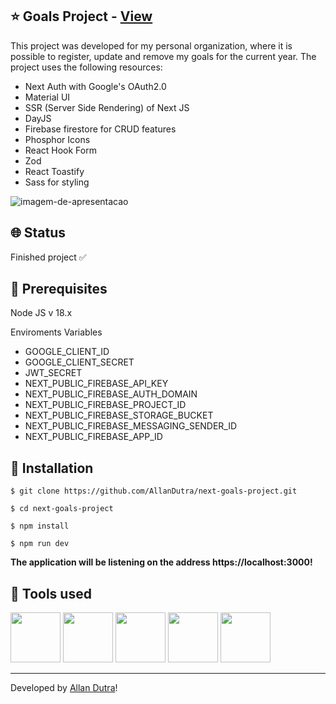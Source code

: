 ## ⭐ Goals Project - [View](https://next-goals-project.vercel.app/)

This project was developed for my personal organization, where it is possible to register, update and remove my goals for the current year. The project uses the following resources:
- Next Auth with Google's OAuth2.0
- Material UI
- SSR (Server Side Rendering) of Next JS
- DayJS
- Firebase firestore for CRUD features
- Phosphor Icons
- React Hook Form
- Zod
- React Toastify
- Sass for styling

![imagem-de-apresentacao](https://ik.imagekit.io/ghmg33v8b/projects/next-goals-project/Capturar_6Hc7Fm_yZ.PNG?ik-sdk-version=javascript-1.4.3&updatedAt=1672511276173)

## 🌐 Status

<p>Finished project ✅</p>

## 🧰 Prerequisites

<p>Node JS v 18.x</p>

Enviroments Variables

- GOOGLE_CLIENT_ID
- GOOGLE_CLIENT_SECRET
- JWT_SECRET
- NEXT_PUBLIC_FIREBASE_API_KEY
- NEXT_PUBLIC_FIREBASE_AUTH_DOMAIN
- NEXT_PUBLIC_FIREBASE_PROJECT_ID
- NEXT_PUBLIC_FIREBASE_STORAGE_BUCKET
- NEXT_PUBLIC_FIREBASE_MESSAGING_SENDER_ID
- NEXT_PUBLIC_FIREBASE_APP_ID

## 🔧 Installation

`$ git clone https://github.com/AllanDutra/next-goals-project.git`

`$ cd next-goals-project`

`$ npm install`

`$ npm run dev`

<strong>The application will be listening on the address https://localhost:3000!</strong>

## 🔨 Tools used

<div>
<img src="https://cdn.jsdelivr.net/gh/devicons/devicon/icons/nextjs/nextjs-original-wordmark.svg" height="80" />
<img src="https://cdn.jsdelivr.net/gh/devicons/devicon/icons/firebase/firebase-plain-wordmark.svg" height="80" />
<img src="https://cdn.jsdelivr.net/gh/devicons/devicon/icons/google/google-original-wordmark.svg" height="80" />
<img src="https://cdn.jsdelivr.net/gh/devicons/devicon/icons/sass/sass-original.svg" height="80" />
<img src="https://cdn.jsdelivr.net/gh/devicons/devicon/icons/materialui/materialui-original.svg" height="80" />
</div>

<hr>

Developed by [Allan Dutra](https://www.linkedin.com/in/allan-dutra-308a8520a/)!
